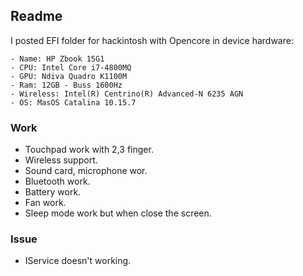 ## Readme

I posted EFI folder for hackintosh with Opencore in device hardware:

```
- Name: HP Zbook 15G1
- CPU: Intel Core i7-4800MQ
- GPU: Ndiva Quadro K1100M
- Ram: 12GB - Buss 1600Hz
- Wireless: Intel(R) Centrino(R) Advanced-N 6235 AGN
- OS: MasOS Catalina 10.15.7
```

### Work

- Touchpad work with 2,3 finger.
- Wireless support.
- Sound card, microphone wor.
- Bluetooth work.
- Battery work.
- Fan work.
- Sleep mode work but when close the screen.

### Issue

- IService doesn't working.
